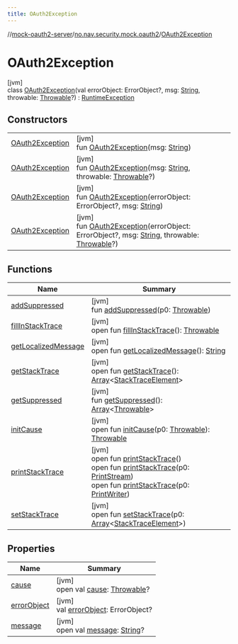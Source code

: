 ```yaml
---
title: OAuth2Exception
---
```

//[mock-oauth2-server](../../../index.html)/[no.nav.security.mock.oauth2](../index.html)/[OAuth2Exception](index.html)



# OAuth2Exception



[jvm]\
class [OAuth2Exception](index.html)(val errorObject: ErrorObject?, msg: [String](https://kotlinlang.org/api/latest/jvm/stdlib/kotlin/-string/index.html), throwable: [Throwable](https://kotlinlang.org/api/latest/jvm/stdlib/kotlin/-throwable/index.html)?) : [RuntimeException](https://docs.oracle.com/javase/8/docs/api/java/lang/RuntimeException.html)



## Constructors


| | |
|---|---|
| [OAuth2Exception](-o-auth2-exception.html) | [jvm]<br>fun [OAuth2Exception](-o-auth2-exception.html)(msg: [String](https://kotlinlang.org/api/latest/jvm/stdlib/kotlin/-string/index.html)) |
| [OAuth2Exception](-o-auth2-exception.html) | [jvm]<br>fun [OAuth2Exception](-o-auth2-exception.html)(msg: [String](https://kotlinlang.org/api/latest/jvm/stdlib/kotlin/-string/index.html), throwable: [Throwable](https://kotlinlang.org/api/latest/jvm/stdlib/kotlin/-throwable/index.html)?) |
| [OAuth2Exception](-o-auth2-exception.html) | [jvm]<br>fun [OAuth2Exception](-o-auth2-exception.html)(errorObject: ErrorObject?, msg: [String](https://kotlinlang.org/api/latest/jvm/stdlib/kotlin/-string/index.html)) |
| [OAuth2Exception](-o-auth2-exception.html) | [jvm]<br>fun [OAuth2Exception](-o-auth2-exception.html)(errorObject: ErrorObject?, msg: [String](https://kotlinlang.org/api/latest/jvm/stdlib/kotlin/-string/index.html), throwable: [Throwable](https://kotlinlang.org/api/latest/jvm/stdlib/kotlin/-throwable/index.html)?) |


## Functions


| Name | Summary |
|---|---|
| [addSuppressed](index.html#282858770%2FFunctions%2F863300109) | [jvm]<br>fun [addSuppressed](index.html#282858770%2FFunctions%2F863300109)(p0: [Throwable](https://kotlinlang.org/api/latest/jvm/stdlib/kotlin/-throwable/index.html)) |
| [fillInStackTrace](index.html#-1102069925%2FFunctions%2F863300109) | [jvm]<br>open fun [fillInStackTrace](index.html#-1102069925%2FFunctions%2F863300109)(): [Throwable](https://kotlinlang.org/api/latest/jvm/stdlib/kotlin/-throwable/index.html) |
| [getLocalizedMessage](index.html#1043865560%2FFunctions%2F863300109) | [jvm]<br>open fun [getLocalizedMessage](index.html#1043865560%2FFunctions%2F863300109)(): [String](https://kotlinlang.org/api/latest/jvm/stdlib/kotlin/-string/index.html) |
| [getStackTrace](index.html#2050903719%2FFunctions%2F863300109) | [jvm]<br>open fun [getStackTrace](index.html#2050903719%2FFunctions%2F863300109)(): [Array](https://kotlinlang.org/api/latest/jvm/stdlib/kotlin/-array/index.html)&lt;[StackTraceElement](https://docs.oracle.com/javase/8/docs/api/java/lang/StackTraceElement.html)&gt; |
| [getSuppressed](index.html#672492560%2FFunctions%2F863300109) | [jvm]<br>fun [getSuppressed](index.html#672492560%2FFunctions%2F863300109)(): [Array](https://kotlinlang.org/api/latest/jvm/stdlib/kotlin/-array/index.html)&lt;[Throwable](https://kotlinlang.org/api/latest/jvm/stdlib/kotlin/-throwable/index.html)&gt; |
| [initCause](index.html#-418225042%2FFunctions%2F863300109) | [jvm]<br>open fun [initCause](index.html#-418225042%2FFunctions%2F863300109)(p0: [Throwable](https://kotlinlang.org/api/latest/jvm/stdlib/kotlin/-throwable/index.html)): [Throwable](https://kotlinlang.org/api/latest/jvm/stdlib/kotlin/-throwable/index.html) |
| [printStackTrace](index.html#-1769529168%2FFunctions%2F863300109) | [jvm]<br>open fun [printStackTrace](index.html#-1769529168%2FFunctions%2F863300109)()<br>open fun [printStackTrace](index.html#1841853697%2FFunctions%2F863300109)(p0: [PrintStream](https://docs.oracle.com/javase/8/docs/api/java/io/PrintStream.html))<br>open fun [printStackTrace](index.html#1175535278%2FFunctions%2F863300109)(p0: [PrintWriter](https://docs.oracle.com/javase/8/docs/api/java/io/PrintWriter.html)) |
| [setStackTrace](index.html#2135801318%2FFunctions%2F863300109) | [jvm]<br>open fun [setStackTrace](index.html#2135801318%2FFunctions%2F863300109)(p0: [Array](https://kotlinlang.org/api/latest/jvm/stdlib/kotlin/-array/index.html)&lt;[StackTraceElement](https://docs.oracle.com/javase/8/docs/api/java/lang/StackTraceElement.html)&gt;) |


## Properties


| Name | Summary |
|---|---|
| [cause](index.html#-654012527%2FProperties%2F863300109) | [jvm]<br>open val [cause](index.html#-654012527%2FProperties%2F863300109): [Throwable](https://kotlinlang.org/api/latest/jvm/stdlib/kotlin/-throwable/index.html)? |
| [errorObject](error-object.html) | [jvm]<br>val [errorObject](error-object.html): ErrorObject? |
| [message](index.html#1824300659%2FProperties%2F863300109) | [jvm]<br>open val [message](index.html#1824300659%2FProperties%2F863300109): [String](https://kotlinlang.org/api/latest/jvm/stdlib/kotlin/-string/index.html)? |

